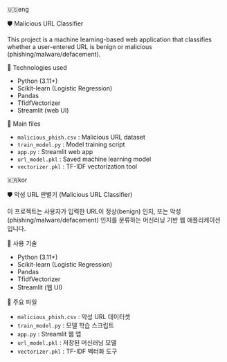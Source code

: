 🇺🇸eng

🛡️ Malicious URL Classifier

This project is a machine learning-based web application that classifies whether a user-entered URL is benign or malicious (phishing/malware/defacement).


🔧 Technologies used

- Python (3.11+)
- Scikit-learn (Logistic Regression)
- Pandas
- TfidfVectorizer
- Streamlit (web UI)


📂 Main files
- `malicious_phish.csv` : Malicious URL dataset
- `train_model.py` : Model training script
- `app.py` : Streamlit web app
- `url_model.pkl` : Saved machine learning model
- `vectorizer.pkl` : TF-IDF vectorization tool





🇰🇷kor

🛡️ 악성 URL 판별기 (Malicious URL Classifier)

이 프로젝트는 사용자가 입력한 URL이 정상(benign) 인지, 또는 악성(phishing/malware/defacement) 인지를 분류하는 머신러닝 기반 웹 애플리케이션입니다.


🔧 사용 기술

- Python (3.11+)
- Scikit-learn (Logistic Regression)
- Pandas
- TfidfVectorizer
- Streamlit (웹 UI)


📂 주요 파일

- `malicious_phish.csv` : 악성 URL 데이터셋
- `train_model.py` : 모델 학습 스크립트
- `app.py` : Streamlit 웹 앱
- `url_model.pkl` : 저장된 머신러닝 모델
- `vectorizer.pkl` : TF-IDF 벡터화 도구
